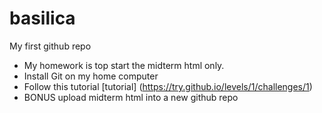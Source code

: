 # basilica
My first github repo

* My homework is top start the midterm html only.
* Install Git on my home computer
* Follow this tutorial [tutorial] (https://try.github.io/levels/1/challenges/1)
* BONUS upload midterm html into a new github repo 
